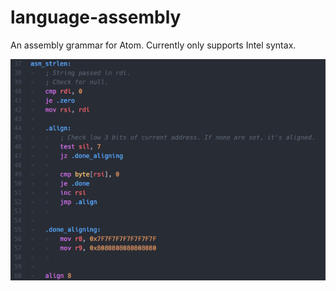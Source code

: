 # language-assembly

An assembly grammar for Atom. Currently only supports Intel syntax.

![Yay, pretty colours!](screenshot.png)
